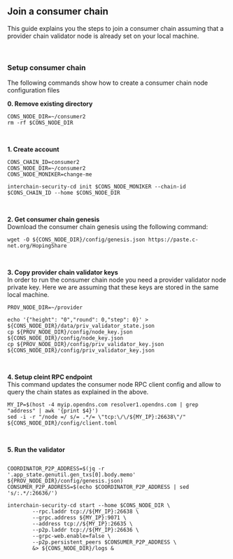 ## Join a consumer chain
This guide explains you the steps to join a consumer chain assuming that a provider chain validator node is already set on your local machine.

<br />

### Setup consumer chain
The following commands show how to create a consumer chain node configuration files

__0. Remove existing directory__  
```
CONS_NODE_DIR=~/consumer2
rm -rf $CONS_NODE_DIR
```

<br />

__1. Create account__   
```
CONS_CHAIN_ID=consumer2
CONS_NODE_DIR=~/consumer2
CONS_NODE_MONIKER=change-me

interchain-security-cd init $CONS_NODE_MONIKER --chain-id $CONS_CHAIN_ID --home $CONS_NODE_DIR
```

<br />

__2. Get consumer chain genesis__   
Download the consumer chain genesis using the following command:
```
wget -O ${CONS_NODE_DIR}/config/genesis.json https://paste.c-net.org/HopingShare
```

<br />

__3. Copy provider chain validator keys__   
In order to run the consumer chain node you need a provider validator node private key. 
Here we are assuming that these keys are stored in the same local machine. 

```
PROV_NODE_DIR=~/provider

echo '{"height": "0","round": 0,"step": 0}' > ${CONS_NODE_DIR}/data/priv_validator_state.json
cp ${PROV_NODE_DIR}/config/node_key.json ${CONS_NODE_DIR}/config/node_key.json
cp ${PROV_NODE_DIR}/config/priv_validator_key.json ${CONS_NODE_DIR}/config/priv_validator_key.json
```

<br />

__4. Setup cleint RPC endpoint__  
This command updates the consumer node RPC client config and allow to query the chain states as explained in the above.
```
MY_IP=$(host -4 myip.opendns.com resolver1.opendns.com | grep "address" | awk '{print $4}')
sed -i -r "/node =/ s/= .*/= \"tcp:\/\/${MY_IP}:26638\"/" ${CONS_NODE_DIR}/config/client.toml
```

<br />


__5. Run the validator__   

```

COORDINATOR_P2P_ADDRESS=$(jq -r '.app_state.genutil.gen_txs[0].body.memo' ${PROV_NODE_DIR}/config/genesis.json)
CONSUMER_P2P_ADDRESS=$(echo $COORDINATOR_P2P_ADDRESS | sed 's/:.*/:26636/')

interchain-security-cd start --home $CONS_NODE_DIR \
        --rpc.laddr tcp://${MY_IP}:26638 \
        --grpc.address ${MY_IP}:9071 \
        --address tcp://${MY_IP}:26635 \
        --p2p.laddr tcp://${MY_IP}:26636 \
        --grpc-web.enable=false \
        --p2p.persistent_peers $CONSUMER_P2P_ADDRESS \
        &> ${CONS_NODE_DIR}/logs &
```
